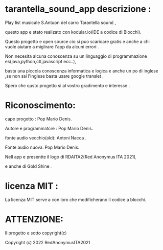 # tarantella_sound_app descrizione :
Play list musicale S.Antuon del carro Tarantella sound ,

questo app e stato realizato con kodular.io(IDE a codice di Blocchi).

Questo progetto e open source cio si puo scaricare gratis e anche a chi vuole aiutare a miglirare l'app da  alcuni errori .

Non necesita alcuna conoscenza su un linguaggio di programmazione es(java,python,c#,javascript ecc..),

basta una piccola conoscenza informatica e logica e anche un po di inglese ,se non sai l'inglese basta usare google translet .

Spero che qusto progetto  si  al vostro gradimento e interesse .
# Riconoscimento:
capo progetto : Pop Mario Denis.

Autore e programmatore : Pop Mario Denis.

fonte audio vecchio(old): Antoni Nacca .

Fonte audio nuova: Pop Mario Denis.

Nell app e presentte il logo di RDAITA2(Red Anonymus ITA 2021),

e anche di Gold Shine .
# licenza MIT :
La licenza MIT serve a con loro che modificherano il codice a blocchi.
# ATTENZIONE:
Il progetto e sotto copyright(c)

Copyright (c) 2022 RedAnonymusITA2021 

